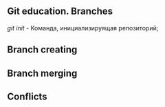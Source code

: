## Git education. Branches

*git init* - Команда, инициализируящая репозиторий;

## Branch creating

## Branch merging

## Conflicts